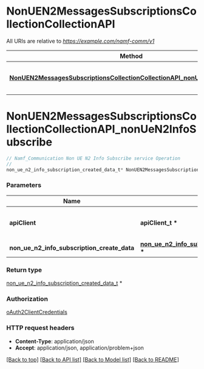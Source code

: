 # NonUEN2MessagesSubscriptionsCollectionCollectionAPI

All URIs are relative to *https://example.com/namf-comm/v1*

Method | HTTP request | Description
------------- | ------------- | -------------
[**NonUEN2MessagesSubscriptionsCollectionCollectionAPI_nonUeN2InfoSubscribe**](NonUEN2MessagesSubscriptionsCollectionCollectionAPI.md#NonUEN2MessagesSubscriptionsCollectionCollectionAPI_nonUeN2InfoSubscribe) | **POST** /non-ue-n2-messages/subscriptions | Namf_Communication Non UE N2 Info Subscribe service Operation


# **NonUEN2MessagesSubscriptionsCollectionCollectionAPI_nonUeN2InfoSubscribe**
```c
// Namf_Communication Non UE N2 Info Subscribe service Operation
//
non_ue_n2_info_subscription_created_data_t* NonUEN2MessagesSubscriptionsCollectionCollectionAPI_nonUeN2InfoSubscribe(apiClient_t *apiClient, non_ue_n2_info_subscription_create_data_t * non_ue_n2_info_subscription_create_data);
```

### Parameters
Name | Type | Description  | Notes
------------- | ------------- | ------------- | -------------
**apiClient** | **apiClient_t \*** | context containing the client configuration |
**non_ue_n2_info_subscription_create_data** | **[non_ue_n2_info_subscription_create_data_t](non_ue_n2_info_subscription_create_data.md) \*** |  | 

### Return type

[non_ue_n2_info_subscription_created_data_t](non_ue_n2_info_subscription_created_data.md) *


### Authorization

[oAuth2ClientCredentials](../README.md#oAuth2ClientCredentials)

### HTTP request headers

 - **Content-Type**: application/json
 - **Accept**: application/json, application/problem+json

[[Back to top]](#) [[Back to API list]](../README.md#documentation-for-api-endpoints) [[Back to Model list]](../README.md#documentation-for-models) [[Back to README]](../README.md)

